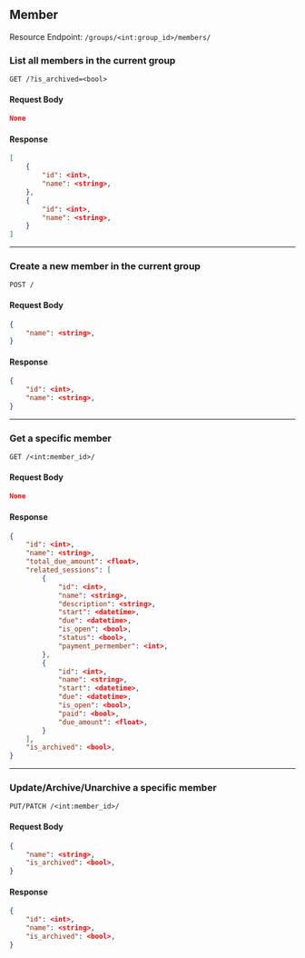 ## Member

Resource Endpoint: `/groups/<int:group_id>/members/`

### List all members in the current group

`GET /?is_archived=<bool>`

#### Request Body

```json
None
```

#### Response

```json
[
    {
        "id": <int>,
        "name": <string>,
    },
    {
        "id": <int>,
        "name": <string>,
    }
]

```

---

### Create a new member in the current group

`POST /`

#### Request Body

```json
{
    "name": <string>,
}
```

#### Response

```json
{
    "id": <int>,
    "name": <string>,
}
```

---

### Get a specific member

`GET /<int:member_id>/`

#### Request Body

```json
None
```

#### Response

```json
{
    "id": <int>,
    "name": <string>,
    "total_due_amount": <float>,
    "related_sessions": [
        {
            "id": <int>,
            "name": <string>,
            "description": <string>,
            "start": <datetime>,
            "due": <datetime>,
            "is_open": <bool>,
            "status": <bool>,
            "payment_permember": <int>,
        },
        {
            "id": <int>,
            "name": <string>,
            "start": <datetime>,
            "due": <datetime>,
            "is_open": <bool>,
            "paid": <bool>,
            "due_amount": <float>,
        }
    ],
    "is_archived": <bool>,
}
```

---

### Update/Archive/Unarchive a specific member

`PUT/PATCH /<int:member_id>/`

#### Request Body

```json
{
    "name": <string>,
    "is_archived": <bool>,
}
```

#### Response

```json
{
    "id": <int>,
    "name": <string>,
    "is_archived": <bool>,
}
```
